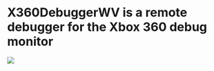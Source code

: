 # X360DebuggerWV is a remote debugger for the Xbox 360 debug monitor

<img src="https://i.imgur.com/n0LpDr9.png"></img>
